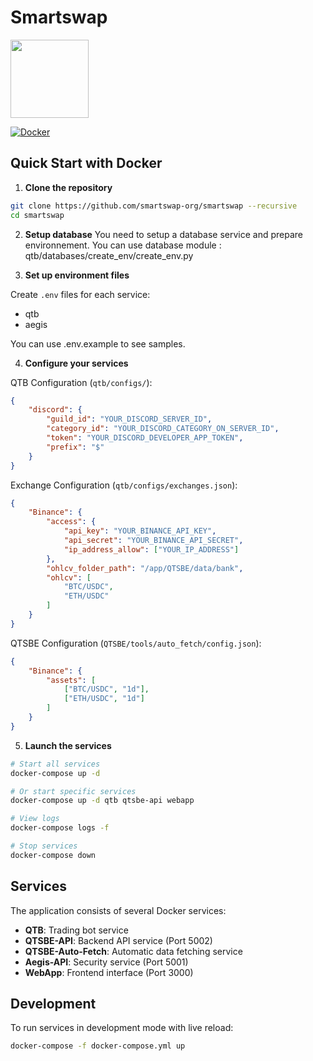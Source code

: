 # Smartswap

<img src="https://avatars.githubusercontent.com/u/171923264" width="125" height="125">

[![Docker](https://img.shields.io/badge/Docker-Ready-2496ED?style=for-the-badge&logo=docker&logoColor=white)](https://www.docker.com/)

## Quick Start with Docker

1. **Clone the repository**
```bash
git clone https://github.com/smartswap-org/smartswap --recursive
cd smartswap
```

2. **Setup database**
You need to setup a database service and prepare environnement.
You can use database module : qtb/databases/create_env/create_env.py

3. **Set up environment files**

Create `.env` files for each service:

- qtb
- aegis

You can use .env.example to see samples.

4. **Configure your services**

QTB Configuration (`qtb/configs/`):
```json
{
    "discord": {
        "guild_id": "YOUR_DISCORD_SERVER_ID",
        "category_id": "YOUR_DISCORD_CATEGORY_ON_SERVER_ID",
        "token": "YOUR_DISCORD_DEVELOPER_APP_TOKEN",
        "prefix": "$"
    }
}
```

Exchange Configuration (`qtb/configs/exchanges.json`):
```json
{
    "Binance": {
        "access": {
            "api_key": "YOUR_BINANCE_API_KEY",
            "api_secret": "YOUR_BINANCE_API_SECRET",
            "ip_address_allow": ["YOUR_IP_ADDRESS"]
        },
        "ohlcv_folder_path": "/app/QTSBE/data/bank",
        "ohlcv": [
            "BTC/USDC",
            "ETH/USDC"
        ]
    }
}
```

QTSBE Configuration (`QTSBE/tools/auto_fetch/config.json`):
```json
{
    "Binance": {
        "assets": [
            ["BTC/USDC", "1d"],
            ["ETH/USDC", "1d"]
        ]
    }
}
```

5. **Launch the services**
```bash
# Start all services
docker-compose up -d

# Or start specific services
docker-compose up -d qtb qtsbe-api webapp

# View logs
docker-compose logs -f

# Stop services
docker-compose down
```

## Services

The application consists of several Docker services:

- **QTB**: Trading bot service
- **QTSBE-API**: Backend API service (Port 5002)
- **QTSBE-Auto-Fetch**: Automatic data fetching service
- **Aegis-API**: Security service (Port 5001)
- **WebApp**: Frontend interface (Port 3000)

## Development

To run services in development mode with live reload:

```bash
docker-compose -f docker-compose.yml up
```
